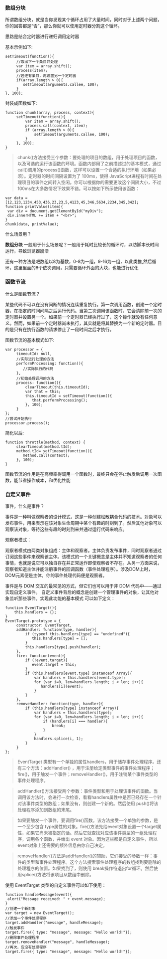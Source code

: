 ### 数组分块
所谓数组分块，就是当你发现某个循环占用了大量时间，同时对于上述两个问题，你的回答都是“否”，那么你就可以使用定时器分割这个循环。

思路是结合定时器进行递归调用定时器

基本示例如下:

```
setTimeout(function(){
     //取出下一个条目并处理
     var item = array.shift();
     process(item);
     //若还有条目，再设置另一个定时器
     if(array.length > 0){
        setTimeout(arguments.callee, 100);
     }
}, 100);

```
封装成函数如下:

```
function chunk(array, process, context){
     setTimeout(function(){
         var item = array.shift();
         process.call(context, item);
         if (array.length > 0){
             setTimeout(arguments.callee, 100);
         }
     }, 100);
} 
```

> chunk()方法接受三个参数：要处理的项目的数组，用于处理项目的函数，以及可选的运行该函数的环境。函数内部用了之前描述过的基本模式，通过call()调用的process()函数，这样可以设置一个合适的执行环境（如果必须）。定时器的时间间隔设置为了 100ms，使得 JavaScript进程有时间在处理项目的事件之间转入空闲。你可以根据你的需要更改这个间隔大小，不过100ms在大多数情况下效果不错。可以按如下所示使用该函数：

```
var data = [12,123,1234,453,436,23,23,5,4123,45,346,5634,2234,345,342];
function printValue(item){
 var div = document.getElementById("myDiv");
 div.innerHTML += item + "<br>";
}
chunk(data, printValue);
```
什么场景用？

**数组分块** 一般用于什么场景呢？一般用于耗时比较长的循环时，以防脚本长时间运行，导致浏览器崩溃

还有一种方法是吧数组以8为基数，0-8为一组，9-16为一组，以此类推,然后循环，这里里面的8个依次调用，只需要循环外面的大块，也能进行优化

### 函数节流

什么是函数节流？

某些代码不可以在没有间断的情况连续重复执行。第一次调用函数，创建一个定时器，在指定的时间间隔之后运行代码。当第二次调用该函数时，它会清除前一次的定时器并设置另一个。如果前一个定时器已经执行过了，这个操作就没有任何意义。然而，如果前一个定时器尚未执行，其实就是将其替换为一个新的定时器。目的是只有在执行函数的请求停止了一段时间之后才执行。

函数节流的基本模式如下:

```
var processor = {
     timeoutId: null,
     //实际进行处理的方法
     performProcessing: function(){
        //实际执行的代码
     },
     //初始处理调用的方法
     process: function(){
         clearTimeout(this.timeoutId);
         var that = this;
         this.timeoutId = setTimeout(function(){
            that.performProcessing();
         }, 100);
     }
};
//尝试开始执行
processor.process();

```

简化以后:

```
function throttle(method, context) {
     clearTimeout(method.tId);
     method.tId= setTimeout(function(){
        method.call(context);
     }, 100);
} 

```

函数节流的作用是在高频率得调用一个函数时，最终只会在停止触发后调用一次函数，能节省操作成本，和优化性能

### 自定义事件

事件，什么是事件？

事件是一种叫做观察者的设计模式，这是一种创建松散耦合代码的技术。对象可以发布事件，用来表示在该对象生命周期中某个有趣的时刻到了。然后其他对象可以观察该对象，等待这些有趣的时刻到来并通过运行代码来响应。

观察者模式：

观察者模式由两类对象组成：主体和观察者。主体负责发布事件，同时观察者通过订阅这些事件来观察该主体。该模式的一个关键概念是主体并不知道观察者的任何事情，也就是说它可以独自存在并正常运作即使观察者不存在。从另一方面来说，观察者知道主体并能注册事件的回调函数（事件处理程序）。涉及DOM上时，DOM元素便是主体，你的事件处理代码便是观察者。

事件是与 DOM 交互的最常见的方式，但它们也可以用于非 DOM 代码中——通过实现自定义事件。
自定义事件背后的概念是创建一个管理事件的对象，让其他对象监听那些事件。实现此功能的基本模式
可以如下定义：

```
function EventTarget(){
    this.handlers = {};
}
EventTarget.prototype = {
     constructor: EventTarget,
     addHandler: function(type, handler){
         if (typeof this.handlers[type] == "undefined"){
            this.handlers[type] = [];
         }
         this.handlers[type].push(handler);
     },
     fire: function(event){
         if (!event.target){
            event.target = this;
         }
         if (this.handlers[event.type] instanceof Array){
             var handlers = this.handlers[event.type];
             for (var i=0, len=handlers.length; i < len; i++){
                handlers[i](event);
             }
         }
     },
     removeHandler: function(type, handler){
         if (this.handlers[type] instanceof Array){
             var handlers = this.handlers[type];
             for (var i=0, len=handlers.length; i < len; i++){
                 if (handlers[i] === handler){
                     break;
                 }
             }
             handlers.splice(i, 1); 
         }
     }
};

```
> EventTarget 类型有一个单独的属性handlers，用于储存事件处理程序。还有三个方法：addHandler() ，用于注册给定类型事件的事件处理程序；fire()，用于触发一个事件；removeHandler()，用于注销某个事件类型的事件处理程序。

>   addHandler()方法接受两个参数：事件类型和用于处理该事件的函数。当调用该方法时，会进行一次检查，看看handlers属性中是否已经存在一个针对该事件类型的数组；如果没有，则创建一个新的。然后使用 push()将该处理程序添加到数组的末尾。

> 如果要触发一个事件，要调用fire()函数。该方法接受一个单独的参数，是一个至少包含 type属性的对象。fire()方法先给event对象设置一个target属性，如果它尚未被指定的话。然后它就查找对应该事件类型的一组处理程序，调用各个函数，并给出 event 对象。因为这些都是自定义事件，所以event对象上还需要的额外信息由你自己决定。

> removeHandler()方法是addHandler()的辅助，它们接受的参数一样：事件的类型和事件处理程序。这个方法搜索事件处理程序的数组找到要删除的处理程序的位置。如果找到了，则使用 break操作符退出for循环。然后使用splice()方法将该项目从数组中删除。

使用 EventTarget 类型的自定义事件可以如下使用：

```
function handleMessage(event){
 alert("Message received: " + event.message);
}
//创建一个新对象
var target = new EventTarget();
//添加一个事件处理程序
target.addHandler("message", handleMessage);
//触发事件
target.fire({ type: "message", message: "Hello world!"});
//删除事件处理程序
target.removeHandler("message", handleMessage);
//再次，应没有处理程序
target.fire({ type: "message", message: "Hello world!"}); 

```
